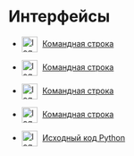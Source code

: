 # Интерфейсы

<ul>
	<li>
		<img src="../../../../img/cli.png" alt="logo" style="width: 2em; vertical-align: middle;" />
		<a href="../ЦС/ИНТЕРФЕЙСЫ/INFRA/Командная%20строка" style="margin-left: 5px;">Командная строка</a>
	</li>
</ul>

<ul>
	<li>
		<img src="../../../img/cli.png" alt="logo" style="width: 2em; vertical-align: middle;" />
		<a href="../ЦС/ИНТЕРФЕЙСЫ/INFRA/Командная%20строка" style="margin-left: 5px;">Командная строка</a>
	</li>
</ul>

<ul>
	<li>
		<img src="../../img/cli.png" alt="logo" style="width: 2em; vertical-align: middle;" />
		<a href="../ЦС/ИНТЕРФЕЙСЫ/INFRA/Командная%20строка" style="margin-left: 5px;">Командная строка</a>
	</li>
</ul>

<ul>
	<li>
		<img src="../img/cli.png" alt="logo" style="width: 2em; vertical-align: middle;" />
		<a href="../ЦС/ИНТЕРФЕЙСЫ/INFRA/Командная%20строка" style="margin-left: 5px;">Командная строка</a>
	</li>
</ul>

<ul>
	<li>
		<img src="../../../../img/source_code_py.png" alt="logo" style="width: 2em; vertical-align: middle;" />
		<a href="../ЦС/ИНТЕРФЕЙСЫ/DEV/Исходный%20код%20Python" style="margin-left: 5px;">Исходный код Python</a>
	</li>
</ul>
